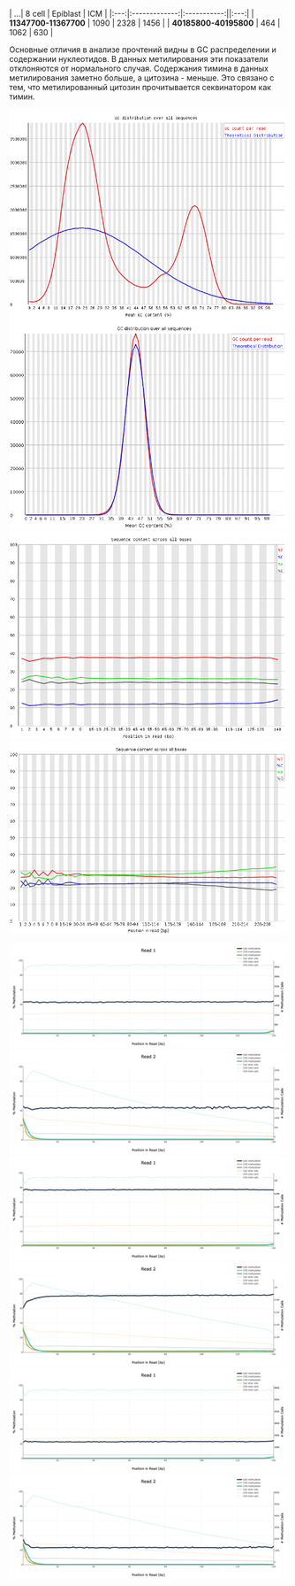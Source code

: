 | ...| 8 cell | Epiblast | ICM |
|:---:|:-------------:|:-----------:||:---:|
| **11347700-11367700** | 1090  | 2328 | 1456 |
| **40185800-40195800** | 464 | 1062 | 630 |

Основные отличия в анализе прочтений видны в GC распределении и содержании
нуклеотидов. В данных метилирования эти показатели отклоняются от нормального
случая. Содержания тимина в данных метилирования заметно больше, а цитозина - меньше.
Это связано с тем, что метилированный цитозин прочитывается секвинатором как тимин.

![Alt text](/imgs/gc_dist_methh.png?raw=true "Optional Title")
![Alt text](/imgs/gc_dist_normal.png?raw=true "Optional Title")
![Alt text](/imgs/sequence_content_meth.png?raw=true "Optional Title")
![Alt text](/imgs/sequence_content_normal.png?raw=true "Optional Title")


![Alt text](/imgs/8_cell_m_bias_1.png?raw=true "Optional Title")
![Alt text](/imgs/8_cell_m_bias_2.png?raw=true "Optional Title")
![Alt text](/imgs/epiblast_m_bias_1.png?raw=true "Optional Title")
![Alt text](/imgs/epiblast_m_bias_2.png?raw=true "Optional Title")
![Alt text](/imgs/ICM_m_bias_1.png?raw=true "Optional Title")
![Alt text](/imgs/ICM_m_bias_2.png?raw=true "Optional Title")
